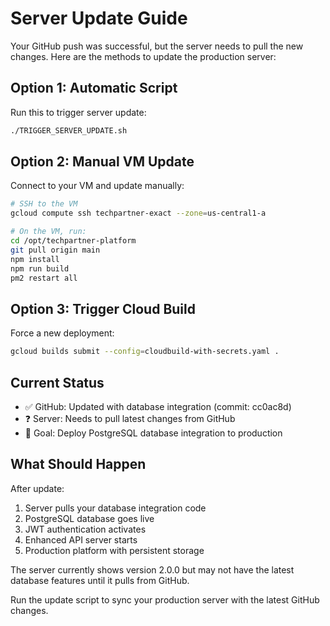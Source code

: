 # Server Update Guide

Your GitHub push was successful, but the server needs to pull the new changes. Here are the methods to update the production server:

## Option 1: Automatic Script

Run this to trigger server update:
```bash
./TRIGGER_SERVER_UPDATE.sh
```

## Option 2: Manual VM Update

Connect to your VM and update manually:
```bash
# SSH to the VM
gcloud compute ssh techpartner-exact --zone=us-central1-a

# On the VM, run:
cd /opt/techpartner-platform
git pull origin main
npm install
npm run build
pm2 restart all
```

## Option 3: Trigger Cloud Build

Force a new deployment:
```bash
gcloud builds submit --config=cloudbuild-with-secrets.yaml .
```

## Current Status

- ✅ GitHub: Updated with database integration (commit: cc0ac8d)
- ❓ Server: Needs to pull latest changes from GitHub
- 🎯 Goal: Deploy PostgreSQL database integration to production

## What Should Happen

After update:
1. Server pulls your database integration code
2. PostgreSQL database goes live
3. JWT authentication activates
4. Enhanced API server starts
5. Production platform with persistent storage

The server currently shows version 2.0.0 but may not have the latest database features until it pulls from GitHub.

Run the update script to sync your production server with the latest GitHub changes.